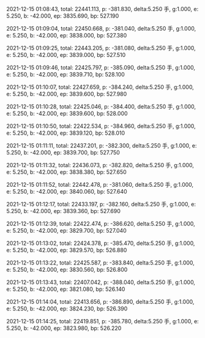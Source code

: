 2021-12-15 01:08:43, total: 22441.113, p: -381.830, delta:5.250 手, g:1.000, e: 5.250, b: -42.000, ep: 3835.690, bp: 527.190

2021-12-15 01:09:04, total: 22450.668, p: -381.040, delta:5.250 手, g:1.000, e: 5.250, b: -42.000, ep: 3838.000, bp: 527.380

2021-12-15 01:09:25, total: 22443.205, p: -381.080, delta:5.250 手, g:1.000, e: 5.250, b: -42.000, ep: 3839.000, bp: 527.510

2021-12-15 01:09:46, total: 22425.797, p: -385.090, delta:5.250 手, g:1.000, e: 5.250, b: -42.000, ep: 3839.710, bp: 528.100

2021-12-15 01:10:07, total: 22427.659, p: -384.240, delta:5.250 手, g:1.000, e: 5.250, b: -42.000, ep: 3839.600, bp: 527.980

2021-12-15 01:10:28, total: 22425.046, p: -384.400, delta:5.250 手, g:1.000, e: 5.250, b: -42.000, ep: 3839.600, bp: 528.000

2021-12-15 01:10:50, total: 22422.534, p: -384.960, delta:5.250 手, g:1.000, e: 5.250, b: -42.000, ep: 3839.120, bp: 528.010

2021-12-15 01:11:11, total: 22437.201, p: -382.300, delta:5.250 手, g:1.000, e: 5.250, b: -42.000, ep: 3839.700, bp: 527.750

2021-12-15 01:11:32, total: 22436.073, p: -382.820, delta:5.250 手, g:1.000, e: 5.250, b: -42.000, ep: 3838.380, bp: 527.650

2021-12-15 01:11:52, total: 22442.478, p: -381.060, delta:5.250 手, g:1.000, e: 5.250, b: -42.000, ep: 3840.060, bp: 527.640

2021-12-15 01:12:17, total: 22433.197, p: -382.160, delta:5.250 手, g:1.000, e: 5.250, b: -42.000, ep: 3839.360, bp: 527.690

2021-12-15 01:12:39, total: 22422.474, p: -386.620, delta:5.250 手, g:1.000, e: 5.250, b: -42.000, ep: 3829.700, bp: 527.040

2021-12-15 01:13:02, total: 22424.378, p: -385.470, delta:5.250 手, g:1.000, e: 5.250, b: -42.000, ep: 3829.570, bp: 526.880

2021-12-15 01:13:22, total: 22425.587, p: -383.840, delta:5.250 手, g:1.000, e: 5.250, b: -42.000, ep: 3830.560, bp: 526.800

2021-12-15 01:13:43, total: 22407.042, p: -388.040, delta:5.250 手, g:1.000, e: 5.250, b: -42.000, ep: 3821.080, bp: 526.140

2021-12-15 01:14:04, total: 22413.656, p: -386.890, delta:5.250 手, g:1.000, e: 5.250, b: -42.000, ep: 3824.230, bp: 526.390

2021-12-15 01:14:25, total: 22419.851, p: -385.780, delta:5.250 手, g:1.000, e: 5.250, b: -42.000, ep: 3823.980, bp: 526.220